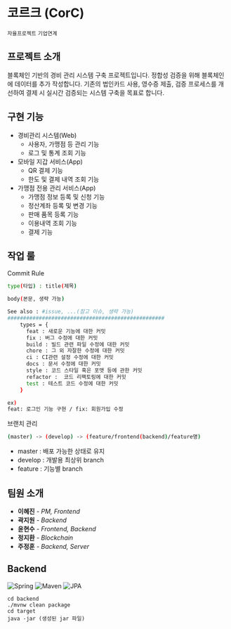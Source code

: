 # 코르크 (CorC)
`자율프로젝트` `기업연계`

## 프로젝트 소개

블록체인 기반의 경비 관리 시스템 구축 프로젝트입니다. 정합성 검증을 위해 블록체인에 데이터를 추가 작성합니다. 기존의 법인카드 사용, 영수증 제출, 검증 프로세스를 개선하여 결제 시 실시간 검증되는 시스템 구축을 목표로 합니다.

## 구현 기능
- 경비관리 시스템(Web)
    - 사용자, 가맹점 등 관리 기능
    - 로그 및 통계 조회 기능
- 모바일 지갑 서비스(App)
    - QR 결제 기능
    - 한도 및 결제 내역 조회 기능
- 가맹점 전용 관리 서비스(App)
    - 가맹점 정보 등록 및 신청 기능
    - 정산계좌 등록 및 변경 기능
    - 판매 품목 등록 기능
    - 이용내역 조회 기능
    - 결제 기능


## 작업 룰

Commit Rule
```bash
type(타입) : title(제목)

body(본문, 생략 가능)

See also : #issue, ...(참고 이슈, 생략 가능)
##################################################
    types = {
      feat : 새로운 기능에 대한 커밋
      fix : 버그 수정에 대한 커밋
      build : 빌드 관련 파일 수정에 대한 커밋
      chore : 그 외 자잘한 수정에 대한 커밋
      ci : CI관련 설정 수정에 대한 커밋
      docs : 문서 수정에 대한 커밋
      style : 코드 스타일 혹은 포맷 등에 관한 커밋
      refactor :  코드 리팩토링에 대한 커밋
      test : 테스트 코드 수정에 대한 커밋
    }

ex)
feat: 로그인 기능 구현 / fix: 회원가입 수정
```

브랜치 관리
```bash
(master) -> (develop) -> (feature/frontend(backend)/feature명)
```
- master : 배포 가능한 상태로 유지
- develop : 개발용 최상위 branch
- feature : 기능별 branch

## 팀원 소개

- **이혜진** - *PM, Frontend*
- **곽지원** - *Backend*
- **윤현수** - *Frontend, Backend*
- **정지환** - *Blockchain*
- **주정훈** - *Backend, Server*
  
## Backend

<img alt="Spring" src="https://img.shields.io/badge/spring%20-%236DB33F.svg?&style=for-the-badge&logo=spring&logoColor=white"/>

<img alt="Maven" src="https://img.shields.io/badge/maven%20-%2335495e.svg?&style=for-the-badge&logo=maven&logoColor=%234FC08D"/>

<img alt="JPA" src="https://img.shields.io/badge/jpa%20-%23009639.svg?&style=for-the-badge&logo=jpa&logoColor=white"/>


```shell
cd backend
./mvnw clean package
cd target
java -jar (생성된 jar 파일)
```

